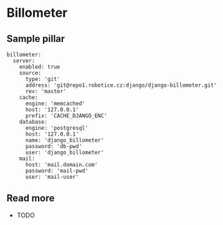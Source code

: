 
# Billometer

## Sample pillar

    billometer:
      server:
        enabled: true
        source:
          type: 'git'
          address: 'git@repo1.robotice.cz:django/django-billometer.git'
          rev: 'master'
        cache:
          engine: 'memcached'
          host: '127.0.0.1'
          prefix: 'CACHE_DJANGO_ENC'
        database:
          engine: 'postgresql'
          host: '127.0.0.1'
          name: 'django_billometer'
          password: 'db-pwd'
          user: 'django_billometer'
        mail:
          host: 'mail.domain.com'
          password: 'mail-pwd'
          user: 'mail-user'

## Read more

* TODO